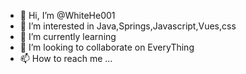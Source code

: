 - 👋 Hi, I’m @WhiteHe001
- 👀 I’m interested in Java,Springs,Javascript,Vues,css
- 🌱 I’m currently learning 
- 💞️ I’m looking to collaborate on EveryThing
- 📫 How to reach me ...
<!---
WhiteHe001/WhiteHe001 is a ✨ special ✨ repository because its `README.md` (this file) appears on your GitHub profile.
You can click the Preview link to take a look at your changes.
--->

